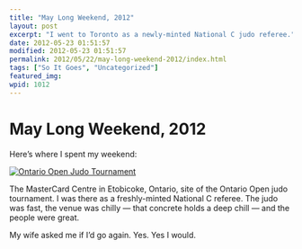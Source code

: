 ```yaml
---
title: "May Long Weekend, 2012"
layout: post
excerpt: "I went to Toronto as a newly-minted National C judo referee."
date: 2012-05-23 01:51:57
modified: 2012-05-23 01:51:57
permalink: 2012/05/22/may-long-weekend-2012/index.html
tags: ["So It Goes", "Uncategorized"]
featured_img: 
wpid: 1012
---
```


# May Long Weekend, 2012

Here’s where I spent my weekend:

[![Ontario Open Judo Tournament](http://farm6.staticflickr.com/5276/7242465366_fd770af4be.jpg)](http://www.flickr.com/photos/pj/7242465366/ "Ontario Open Judo Tournament by Patrick Johanneson, on Flickr")

The MasterCard Centre in Etobicoke, Ontario, site of the Ontario Open judo tournament. I was there as a freshly-minted National C referee. The judo was fast, the venue was chilly — that concrete holds a deep chill — and the people were great.

My wife asked me if I’d go again. Yes. Yes I would.